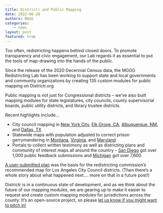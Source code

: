 ```yaml
---
title: Districtr and Public Mapping
date: 2022-06-28
authors: MGGG
categories:
    - news
layout: post
featured: true
---
```


Too often, redistricting happens behind closed doors.  To promote transparency and civic engagement, our Lab regards it as essential to put the tools
of map-drawing into the hands of the public.  

Since the release of the 2020 Decennial Census data, the MGGG Redistricting Lab has been working to support state and local governments and
community organizations by creating 135 custom modules for public mapping on Districtr.org.  

Public mapping is not just for Congressional districts – we’ve also built mapping modules for state legislatures, city councils, county
supervisorial boards, public utility districts, and library trustee districts. 

Recent highlights include…

* City council mapping in [New York City](https://districtr.org/tag/NYC2022), [Elk Grove, CA](https://districtr.org/tag/drawEG), [Albuquerque, NM](https://districtr.org/tag/drawABQ), and [Dallas, TX](https://districtr.org/tag/CityOfDallas)
* Statewide maps with population adjusted to correct prison gerrymandering in [Montana](https://districtr.org/montana), [Virginia](districtr.org/virginia), and [Maryland](https://districtr.org/maryland) 
* Portals to collect written testimony as well as districting plans and community of interest maps all around the country – [San Diego](https://portal.sandiego-mapping.org) got over 1,000 public feedback submissions and [Michigan](michigan-mapping.org) got over 7,600.

[A user-submitted plan](https://districtr.org/plan/57312) was the basis for the redistricting commission’s recommended map for Los Angeles City Council districts.  (Then there’s a whole story about what happened next…. more on that in a future post!)

Districtr is in a continuous state of development, and as we think about the future of our mapping modules, we are gearing up to make it easier to request
and create custom mapping modules for jurisdictions across the county.  It’s an open-source project, so please
[let us know if you might want to pitch in!](contact@mggg.org)

